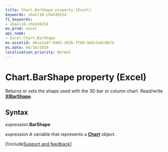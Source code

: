 ```yaml
---
title: Chart.BarShape property (Excel)
keywords: vbaxl10.chm149154
f1_keywords:
- vbaxl10.chm149154
ms.prod: excel
api_name:
- Excel.Chart.BarShape
ms.assetid: 46ce2a4f-8465-493b-ff89-9ddc5e619bf4
ms.date: 04/16/2019
localization_priority: Normal
---
```



# Chart.BarShape property (Excel)

Returns or sets the shape used with the 3D bar or column chart. Read/write **[XlBarShape](Excel.XlBarShape.md)**.


## Syntax

_expression_.**BarShape**

_expression_ A variable that represents a **[Chart](Excel.Chart(object).md)** object.




[!include[Support and feedback](~/includes/feedback-boilerplate.md)]